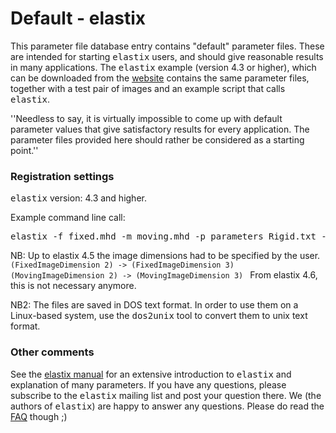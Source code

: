 # Default - elastix

This parameter file database entry contains "default" parameter files. These are intended for starting <tt>elastix</tt> users, and should give reasonable results in many applications. The <tt>elastix</tt> example (version 4.3 or higher), which can be downloaded from the [website](http://elastix.isi.uu.nl/download.php) contains the same parameter files, together with a test pair of images and an example script that calls <tt>elastix</tt>.

''Needless to say, it is virtually impossible to come up with default parameter values that give satisfactory results for every application. The parameter files provided here should rather be considered as a starting point.''

### Registration settings

<tt>elastix</tt> version: 4.3 and higher.

Example command line call:
<pre>
elastix -f fixed.mhd -m moving.mhd -p parameters_Rigid.txt -p parameters_BSpline.txt -out outputdir
</pre>

NB:
Up to elastix 4.5 the image dimensions had to be specified by the user.
<code>
   (FixedImageDimension 2)   -> (FixedImageDimension 3)
   (MovingImageDimension 2)  -> (MovingImageDimension 3)
</code>
From elastix 4.6, this is not necessary anymore.

NB2:
The files are saved in DOS text format. In order to use them on a Linux-based system, use the <tt>dos2unix</tt> tool to convert them to unix text format.

### Other comments

See the [elastix manual](https://elastix.lumc.nl/download/elastix-5.0.1-manual.pdf) for an extensive introduction to <tt>elastix</tt> and explanation of many parameters. If you have any questions, please subscribe to the <tt>elastix</tt> mailing list and post your question there. We (the authors of <tt>elastix</tt>) are happy to answer any questions. Please do read the [FAQ](https://github.com/SuperElastix/elastix/wiki/FAQ) though ;)

